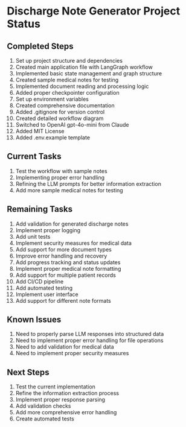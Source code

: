 # Discharge Note Generator Project Status

## Completed Steps
1. Set up project structure and dependencies
2. Created main application file with LangGraph workflow
3. Implemented basic state management and graph structure
4. Created sample medical notes for testing
5. Implemented document reading and processing logic
6. Added proper checkpointer configuration
7. Set up environment variables
8. Created comprehensive documentation
9. Added .gitignore for version control
10. Created detailed workflow diagram
11. Switched to OpenAI gpt-4o-mini from Claude
12. Added MIT License
13. Added .env.example template

## Current Tasks
1. Test the workflow with sample notes
2. Implementing proper error handling
3. Refining the LLM prompts for better information extraction
4. Add more sample medical notes for testing

## Remaining Tasks
1. Add validation for generated discharge notes
2. Implement proper logging
3. Add unit tests
4. Implement security measures for medical data
5. Add support for more document types
6. Improve error handling and recovery
7. Add progress tracking and status updates
8. Implement proper medical note formatting
9. Add support for multiple patient records
10. Add CI/CD pipeline
11. Add automated testing
12. Implement user interface
13. Add support for different note formats

## Known Issues
1. Need to properly parse LLM responses into structured data
2. Need to implement proper error handling for file operations
3. Need to add validation for medical data
4. Need to implement proper security measures

## Next Steps
1. Test the current implementation
2. Refine the information extraction process
3. Implement proper response parsing
4. Add validation checks
5. Add more comprehensive error handling
6. Create automated tests 